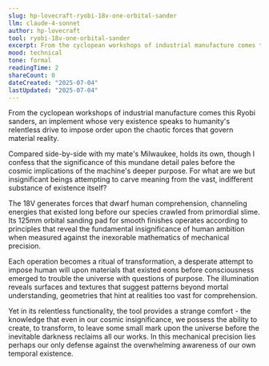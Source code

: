 ```yaml
---
slug: hp-lovecraft-ryobi-18v-one-orbital-sander
llm: claude-4-sonnet
author: hp-lovecraft
tool: ryobi-18v-one-orbital-sander
excerpt: From the cyclopean workshops of industrial manufacture comes this Ryobi sanders, an implement whose very existence speaks to humanity's relentless drive to impose order upon the chaotic forces that govern material reality.
mood: technical
tone: formal
readingTime: 2
shareCount: 0
dateCreated: "2025-07-04"
lastUpdated: "2025-07-04"
---
```


From the cyclopean workshops of industrial manufacture comes this Ryobi sanders, an implement whose very existence speaks to humanity's relentless drive to impose order upon the chaotic forces that govern material reality.

Compared side-by-side with my mate's Milwaukee, holds its own, though I confess that the significance of this mundane detail pales before the cosmic implications of the machine's deeper purpose. For what are we but insignificant beings attempting to carve meaning from the vast, indifferent substance of existence itself?

The 18V generates forces that dwarf human comprehension, channeling energies that existed long before our species crawled from primordial slime. Its 125mm orbital sanding pad for smooth finishes operates according to principles that reveal the fundamental insignificance of human ambition when measured against the inexorable mathematics of mechanical precision.

Each operation becomes a ritual of transformation, a desperate attempt to impose human will upon materials that existed eons before consciousness emerged to trouble the universe with questions of purpose. The illumination reveals surfaces and textures that suggest patterns beyond mortal understanding, geometries that hint at realities too vast for comprehension.

Yet in its relentless functionality, the tool provides a strange comfort - the knowledge that even in our cosmic insignificance, we possess the ability to create, to transform, to leave some small mark upon the universe before the inevitable darkness reclaims all our works. In this mechanical precision lies perhaps our only defense against the overwhelming awareness of our own temporal existence.
